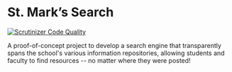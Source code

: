 # St. Mark’s Search

[![Scrutinizer Code Quality](https://scrutinizer-ci.com/g/smtech/stmarks-search/badges/quality-score.png?b=master)](https://scrutinizer-ci.com/g/smtech/stmarks-search/?branch=master)

A proof-of-concept project to develop a search engine that transparently spans the school's various information repositories, allowing students and faculty to find resources -- no matter where they were posted!
